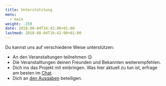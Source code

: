 ```yaml
---
title: Unterstütztung
menu:
  - main
weight: -250
date: 2018-08-04T16:42:00+01:00
lastmod: 2018-08-04T16:42:00+01:00
---
```


Du kannst uns auf verschiedene Weise unterstützen:

* An den Veranstaltungen teilnehmen :wink:
* Die Veranstalltungen deinen Freunden und Bekannten weiterempfehlen.
* Dich ins das Projekt mit einbringen. Was hier aktuell zu tun ist, erfrage am besten im [Chat](/kontakt).
* Dich an [den Ausgaben](https://opencollective.com/javascript-in-jena) beteiligen.
